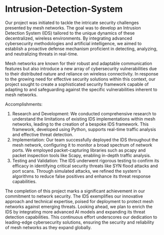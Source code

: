 # Intrusion-Detection-System
Our project was initiated to tackle the intricate security challenges presented by mesh networks. The goal was to develop an Intrusion Detection System (IDS) tailored to the unique dynamics of these decentralized, wireless environments. By integrating advanced cybersecurity methodologies and artificial intelligence, we aimed to establish a proactive defense mechanism proficient in detecting, analyzing, and neutralizing threats in real-time.

Mesh networks are known for their robust and adaptable communication features but also introduce a new array of cybersecurity vulnerabilities due to their distributed nature and reliance on wireless connectivity. In response to the growing need for effective security solutions within this context, our project sought to create a sophisticated security framework capable of adapting to and safeguarding against the specific vulnerabilities inherent to mesh networks.

Accomplishments:
1. Research and Development: We conducted comprehensive research to understand the limitations of existing IDS implementations within mesh networks, leading to the creation of a bespoke IDS framework. This framework, developed using Python, supports real-time traffic analysis and effective threat detection.
2. Implementation: Our team successfully deployed the IDS throughout the mesh network, configuring it to monitor a broad spectrum of network ports. We employed packet-capturing libraries such as pcapy and packet inspection tools like Scapy, enabling in-depth traffic analysis.
3. Testing and Validation: The IDS underwent rigorous testing to confirm its efficacy in identifying critical security threats like SYN flood attacks and port scans. Through simulated attacks, we refined the system's algorithms to reduce false positives and enhance its threat response capabilities.

The completion of this project marks a significant achievement in our commitment to network security. The IDS exemplifies our innovative approach and technical expertise, poised for deployment to protect mesh networks against emerging threats. Looking ahead, we plan to enrich the IDS by integrating more advanced AI models and expanding its threat detection capabilities. This continuous effort underscores our dedication to leading-edge cybersecurity solutions, ensuring the security and reliability of mesh networks as they expand globally.
